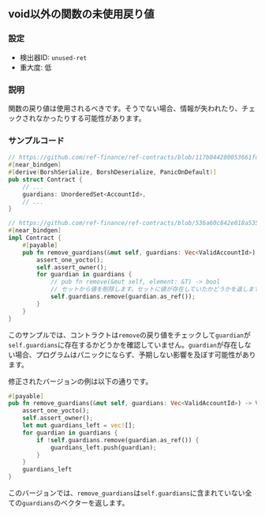 
## void以外の関数の未使用戻り値

### 設定

* 検出器ID: `unused-ret`
* 重大度: 低

### 説明

関数の戻り値は使用されるべきです。そうでない場合、情報が失われたり、チェックされなかったりする可能性があります。

### サンプルコード

```rust
// https://github.com/ref-finance/ref-contracts/blob/117b044280053661fda217057560c8e35111856f/ref-exchange/src/lib.rs#L98
#[near_bindgen]
#[derive(BorshSerialize, BorshDeserialize, PanicOnDefault)]
pub struct Contract {
    // ...
    guardians: UnorderedSet<AccountId>,
    // ...
}

// https://github.com/ref-finance/ref-contracts/blob/536a60c842e018a535b478c874c747bde82390dd/ref-exchange/src/owner.rs#L65
#[near_bindgen]
impl Contract {
    #[payable]
    pub fn remove_guardians(&mut self, guardians: Vec<ValidAccountId>) {
        assert_one_yocto();
        self.assert_owner();
        for guardian in guardians {
            // pub fn remove(&mut self, element: &T) -> bool
            // セットから値を削除します。セットに値が存在していたかどうかを返します。
            self.guardians.remove(guardian.as_ref());
        }
    }
}
```

このサンプルでは、コントラクトは`remove`の戻り値をチェックして`guardian`が`self.guardians`に存在するかどうかを確認していません。`guardian`が存在しない場合、プログラムはパニックにならず、予期しない影響を及ぼす可能性があります。

修正されたバージョンの例は以下の通りです。

```rust
#[payable]
pub fn remove_guardians(&mut self, guardians: Vec<ValidAccountId>) -> Vec<ValidAccountId> {
    assert_one_yocto();
    self.assert_owner();
    let mut guardians_left = vec![];
    for guardian in guardians {
        if !self.guardians.remove(guardian.as_ref()) {
            guardians_left.push(guardian);
        }
    }
    guardians_left
}
```

このバージョンでは、`remove_guardians`は`self.guardians`に含まれていない全ての`guardians`のベクターを返します。
